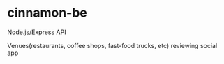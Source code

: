 # cinnamon-be
Node.js/Express API

Venues(restaurants, coffee shops, fast-food trucks, etc) reviewing social app
